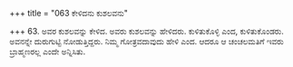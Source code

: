 +++
title = "063 ಕೇಳಿದನು ಕುಶಲವನು"

+++
63. ಅವರ ಕುಶಲವನ್ನು ಕೇಳಿದ. ಅವರು ಕುಶಲವನ್ನು ಹೇಳಿದರು. ಕುಳಿತುಕೊಳ್ಳಿ ಎಂದ, ಕುಳಿತುಕೊಂಡರು. ಅವನನ್ನೇ ದುರುಗುಟ್ಟಿ ನೋಡುತ್ತಿದ್ದರು. ನಿಮ್ಮ ಗೋತ್ರವದಾವುದು ಹೇಳಿ ಎಂದ. ಆದರೂ ಆ ಚಂಚಲಮತಿಗೆ ಇವರು ಬ್ರಾಹ್ಮಣರಲ್ಲ ಎಂದೇ ಅನ್ನಿಸಿತು.